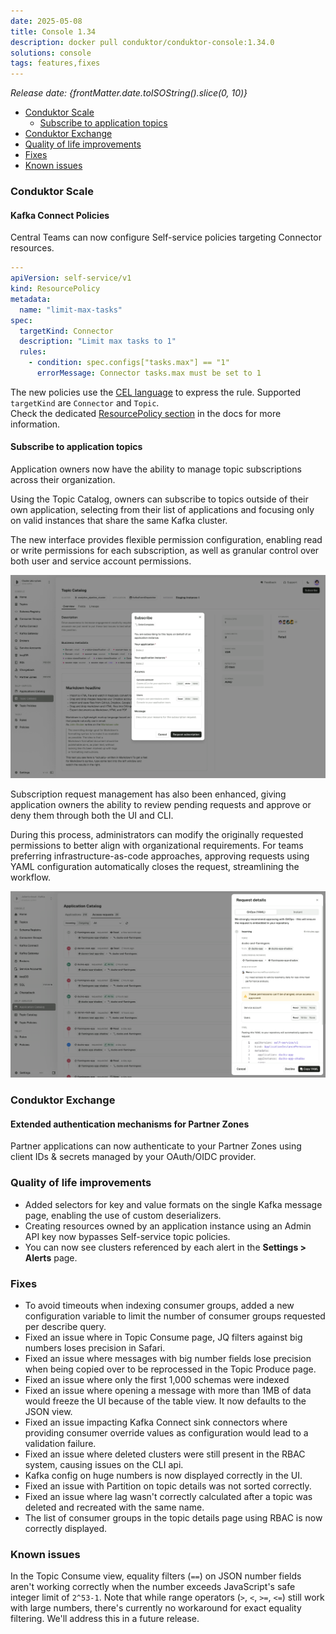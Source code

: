 ```yaml
---
date: 2025-05-08
title: Console 1.34
description: docker pull conduktor/conduktor-console:1.34.0
solutions: console
tags: features,fixes
---
```


*Release date: {frontMatter.date.toISOString().slice(0, 10)}*

- [Conduktor Scale](#conduktor-scale)
  - [Subscribe to application topics](#subscribe-to-application-topics)
- [Conduktor Exchange](#conduktor-exchange)
- [Quality of life improvements](#quality-of-life-improvements)
- [Fixes](#fixes)
- [Known issues](#known-issues)

### Conduktor Scale

#### Kafka Connect Policies
Central Teams can now configure Self-service policies targeting Connector resources.  

````yaml
---
apiVersion: self-service/v1
kind: ResourcePolicy
metadata:
  name: "limit-max-tasks"
spec:
  targetKind: Connector
  description: "Limit max tasks to 1"
  rules:
    - condition: spec.configs["tasks.max"] == "1"
      errorMessage: Connector tasks.max must be set to 1
````
The new policies use the [CEL language](https://cel.dev) to express the rule. Supported `targetKind` are `Connector` and `Topic`.  
Check the dedicated [ResourcePolicy section](https://docs.conduktor.io/platform/reference/resource-reference/self-service/#resource-policy) in the docs for more information.

#### Subscribe to application topics

Application owners now have the ability to manage topic subscriptions across their organization. 

Using the Topic Catalog, owners can subscribe to topics outside of their own application, selecting from their list of applications and focusing only on valid instances that share the same Kafka cluster. 

The new interface provides flexible permission configuration, enabling read or write permissions for each subscription, as well as granular control over both user and service account permissions.

![Topic catalog subscribe modal](/images/changelog/platform/v34/topic-catalog-subscribe.png)

Subscription request management has also been enhanced, giving application owners the ability to review pending requests and approve or deny them through both the UI and CLI. 

During this process, administrators can modify the originally requested permissions to better align with organizational requirements. For teams preferring infrastructure-as-code approaches, approving requests using YAML configuration automatically closes the request, streamlining the workflow.

![Application catalog request approval](/images/changelog/platform/v34/app-catalog-request.png)


### Conduktor Exchange

#### Extended authentication mechanisms for Partner Zones

Partner applications can now authenticate to your Partner Zones using client IDs & secrets managed by your OAuth/OIDC provider.

### Quality of life improvements

- Added selectors for key and value formats on the single Kafka message page, enabling the use of custom deserializers.
- Creating resources owned by an application instance using an Admin API key now bypasses Self-service topic policies.
- You can now see clusters referenced by each alert in the **Settings > Alerts** page.

### Fixes

- To avoid timeouts when indexing consumer groups, added a new configuration variable to limit the number of consumer groups requested per describe query.
- Fixed an issue where in Topic Consume page, JQ filters against big numbers loses precision in Safari.
- Fixed an issue where messages with big number fields lose precision when being copied over to be reprocessed in the Topic Produce page.
- Fixed an issue where only the first 1,000 schemas were indexed
- Fixed an issue where opening a message with more than 1MB of data would freeze the UI because of the table view. It now defaults to the JSON view.
- Fixed an issue impacting Kafka Connect sink connectors where providing consumer override values as configuration would lead to a validation failure.
- Fixed an issue where deleted clusters were still present in the RBAC system, causing issues on the CLI api.
- Kafka config on huge numbers is now displayed correctly in the UI.
- Fixed an issue with Partition on topic details was not sorted correctly.
- Fixed an issue where lag wasn't correctly calculated after a topic was deleted and recreated with the same name.
- The list of consumer groups in the topic details page using RBAC is now correctly displayed.

### Known issues

In the Topic Consume view, equality filters (`==`) on JSON number fields aren't working correctly when the number exceeds JavaScript's safe integer limit of `2^53-1`. Note that while range operators (`>`, `<`, `>=`, `<=`) still work with large numbers, there's currently no workaround for exact equality filtering. We'll address this in a future release.
